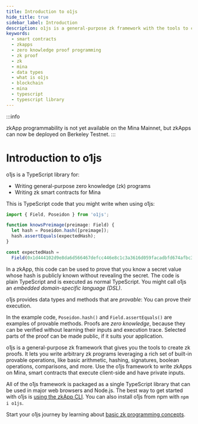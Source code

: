 ```yaml
---
title: Introduction to o1js
hide_title: true
sidebar_label: Introduction
description: o1js is a general-purpose zk framework with the tools to create zk proofs. o1js is a TypeScript library for writing general-purpose zk programs and writing zk smart contracts for Mina.
keywords:
  - smart contracts
  - zkapps
  - zero knowledge proof programming
  - zk proof
  - zk
  - mina 
  - data types
  - what is o1js
  - blockchain
  - mina
  - typescript
  - typescript library
---
```


:::info

zkApp programmability is not yet available on the Mina Mainnet, but zkApps can now be deployed on Berkeley Testnet.
:::

# Introduction to o1js

o1js is a TypeScript library for:

- Writing general-purpose zero knowledge (zk) programs
- Writing zk smart contracts for Mina

This is TypeScript code that you might write when using o1js:

```ts
import { Field, Poseidon } from 'o1js';

function knowsPreimage(preimage: Field) {
  let hash = Poseidon.hash([preimage]);
  hash.assertEquals(expectedHash);
}

const expectedHash =
  Field(0x1d444102d9e8da6d566467defcc446e8c1c3a3616d059facadbfd674afbc37ecn);
```

In a zkApp, this code can be used to prove that you know a secret value whose hash is publicly known without revealing the secret.
The code is plain TypeScript and is executed as normal TypeScript. You might call o1js an _embedded domain-specific language (DSL)_.

o1js provides data types and methods that are _provable_: You can prove their execution. 

In the example code, `Poseidon.hash()` and `Field.assertEquals()` are examples of provable methods. Proofs are _zero knowledge_, because they can be verified without learning their inputs and execution trace. Selected parts of the proof can be made public, if it suits your application.

o1js is a general-purpose zk framework that gives you the tools to create zk proofs. It lets you write arbitrary zk programs leveraging a rich set of built-in provable operations, like basic arithmetic, hashing, signatures, boolean operations, comparisons, and more. Use the o1js framework to write zkApps on Mina, smart contracts that execute client-side and have private inputs.

All of the o1js framework is packaged as a single TypeScript library that can be used in major web browsers and Node.js. The best way to get started with o1js is [using the zkApp CLI](./how-to-write-a-zkapp). You can also install o1js from npm with `npm i o1js`. 

Start your o1js journey by learning about [basic zk programming concepts](./o1js/basic-concepts).